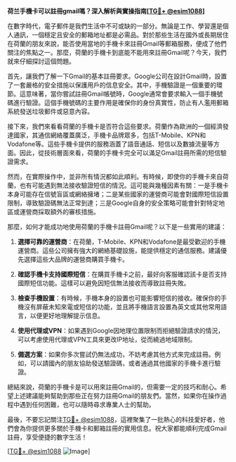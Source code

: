 **荷兰手機卡可以註冊gmail嗎？深入解析與實操指南[[TG💪+ @esim1088](https://t.me/s/esim1088)]**

在數字時代，電子郵件是我們生活中不可或缺的一部分。無論是工作、學習還是個人通訊，一個穩定且安全的郵箱地址都是必需品。對於那些生活在國外或長期居住在荷蘭的朋友來說，能否使用當地的手機卡來註冊Gmail等郵箱服務，便成了他們關注的焦點之一。那麼，荷蘭的手機卡到底能不能用來註冊Gmail呢？今天，我們就來仔細探討這個問題。

首先，讓我們了解一下Gmail的基本註冊要求。Google公司在設計Gmail時，設置了一套嚴格的安全措施以保護用戶的信息安全。其中，手機驗證是一個重要的環節。這意味著，當你嘗試註冊Gmail帳號時，Google通常會要求輸入一個手機號碼進行驗證。這個手機號碼的主要作用是確保你的身份真實性，防止有人濫用郵箱系統發送垃圾郵件或惡意內容。

接下來，我們來看看荷蘭的手機卡是否符合這些要求。荷蘭作為歐洲的一個經濟發達國家，其通信網絡覆蓋廣泛，手機卡品牌眾多，包括T-Mobile、KPN和Vodafone等。這些手機卡提供的服務涵蓋了語音通話、短信以及數據流量等方面。因此，從技術層面來看，荷蘭的手機卡完全可以滿足Gmail註冊所需的短信驗證需求。

然而，在實際操作中，並非所有情況都如此順利。有時候，即使你的手機卡來自荷蘭，也有可能遇到無法接收驗證短信的情況。這可能與幾種因素有關：一是手機卡本身可能存在信號盲區或網絡擁堵；二是某些國家的運營商可能會對國際短信設置限制，導致驗證碼無法正常到達；三是Google自身的安全策略可能會針對特定地區或運營商採取額外的審核措施。

那麼，如何才能成功地使用荷蘭的手機卡註冊Gmail呢？以下是一些實用的建議：

1. **選擇可靠的運營商**：在荷蘭，T-Mobile、KPN和Vodafone是最受歡迎的手機運營商。這些公司擁有強大的網絡基礎設施，能提供穩定的通信服務。建議優先選擇這些大品牌的運營商購買手機卡。

2. **確認手機卡支持國際短信**：在購買手機卡之前，最好向客服確認該卡是否支持國際短信功能。這樣可以避免因短信無法接收而導致註冊失敗。

3. **檢查手機設置**：有時候，手機本身的設置也可能影響短信的接收。確保你的手機沒有屏蔽未知來電或短信的功能，並且將手機語言設置為英文或其他常用語言，以便更好地理解提示信息。

4. **使用代理或VPN**：如果遇到Google因地理位置限制而拒絕驗證請求的情況，可以考慮使用代理或VPN工具來更改IP地址，從而繞過地域限制。

5. **備選方案**：如果你多次嘗試仍無法成功，不妨考慮其他方式來完成註冊。例如，可以請國內的朋友協助發送驗證碼，或者通過其他國家的手機卡進行驗證。

總結來說，荷蘭的手機卡是可以用來註冊Gmail的，但需要一定的技巧和耐心。希望上述建議能夠幫助到那些正在努力註冊Gmail的朋友們。當然，如果你在操作過程中遇到任何困難，也可以隨時尋求專業人士的幫助。

最後，不要忘記關注[TG💪+ @esim1088](https://t.me/s/esim1088)，這裡聚集了一批熱心的科技愛好者，他們會為你提供更多關於手機卡和郵箱註冊的實用信息。祝大家都能順利完成Gmail註冊，享受便捷的數字生活！

[[TG💪+ @esim1088](https://t.me/s/esim1088) ![Image](https://i.postimg.cc/4NQfJmqS/Snipaste-2025-05-13-00-14-12.png)]